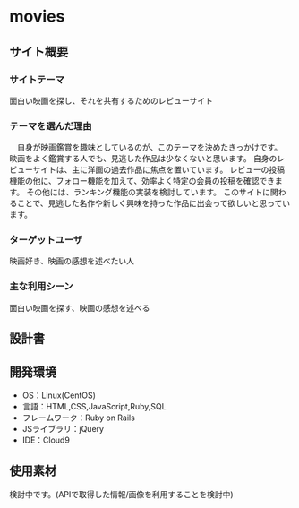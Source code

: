 # movies

## サイト概要
### サイトテーマ
面白い映画を探し、それを共有するためのレビューサイト

### テーマを選んだ理由
　自身が映画鑑賞を趣味としているのが、このテーマを決めたきっかけです。
映画をよく鑑賞する人でも、見逃した作品は少なくないと思います。
自身のレビューサイトは、主に洋画の過去作品に焦点を置いています。
レビューの投稿機能の他に、フォロー機能を加えて、効率よく特定の会員の投稿を確認できます。
その他には、ランキング機能の実装を検討しています。
このサイトに関わることで、見逃した名作や新しく興味を持った作品に出会って欲しいと思っています。

### ターゲットユーザ
映画好き、映画の感想を述べたい人

### 主な利用シーン
面白い映画を探す、映画の感想を述べる

## 設計書


## 開発環境
- OS：Linux(CentOS)
- 言語：HTML,CSS,JavaScript,Ruby,SQL
- フレームワーク：Ruby on Rails
- JSライブラリ：jQuery
- IDE：Cloud9

## 使用素材
検討中です。(APIで取得した情報/画像を利用することを検討中)